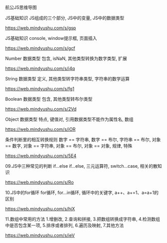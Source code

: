航公JS思维导图

JS基础知识
JS组成的三个部分, JS中的变量, JS中的数据类型

https://web.mindyushu.com/s/gsp


JS基础知识
console, window提示框, 页面插入

https://web.mindyushu.com/s/gcf


Number 数据类型
包含, isNaN, 其他类型转换为数字类型, 扩展

https://web.mindyushu.com/s/i4q


String 数据类型
定义, 其他类型转字符串类型, 字符串的数学运算

https://web.mindyushu.com/s/fg1


Boolean 数据类型
包含, 其他类型转布尔类型

https://web.mindyushu.com/s/2Vd


Object 数据类型
特点, 键值对, 引用数据类型不能作为属性名, 数组

https://web.mindyushu.com/s/iOR


条件判断里的相互转换规则
数字 == 字符串, 数字 == 布尔, 字符串 == 布尔, 对象 == 数字, 对象 == 字符串, 对象 == 布尔, 对象 == 对象, 规律, 特殊

https://web.mindyushu.com/s/5E4


09.JS中三种常见的判断
if...else if...else, 三元运算符, switch...case, 相关的散知识

https://web.mindyushu.com/s/Ro


10.JS中的for循环
for循环, for...in循环, 循环中的关键字, a++、a+=1、a=a+1的区别

https://web.mindyushu.com/s/hjX


11.数组中常用的方法
1.增删改, 2.查询和拼接, 3.把数组转换成字符串, 4.检测数组中是否包含某一项, 5.排序或者排列, 6.遍历及映射, 7.其他方法

https://web.mindyushu.com/s/ieV